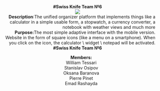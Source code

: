 <div align="center"><b>#Swiss Knife Team №6</b><br>
<img src="https://github.com/itmo-wad/Swiss-knife/blob/master/swiss-army-icon.jpg"><br>
</div>
<div align="right"><b>Description</b>:The unified organizer platform that implements things like a calculator in a simple usable form, a stopwatch, a currency converter, a notebook with weather views and much more<br>
<b>Purpose:</b>The most simple adaptive interface with the mobile version. Website in the form of square icons (like a menu on a smartphone). When you click on the icon, the calculator \ widget \ notepad will be activated.<br>
</div>
<div align="center"><b>#Swiss Knife Team №6</b><br>
  <ul><b>Members:</b><br>
  William Tessari<br>
  Stanislav Osipov<br>
  Oksana Baranova<br>
  Pierre Pinet<br>
  Emad Rashayda
 </ul>
</div>
